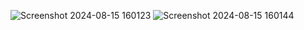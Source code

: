 
![Screenshot 2024-08-15 160123](https://github.com/user-attachments/assets/5096af6a-b710-4345-a6a8-f14cbf9af774)
![Screenshot 2024-08-15 160144](https://github.com/user-attachments/assets/ca8c21bc-6ceb-475c-81e4-951e2b0b08cf)
